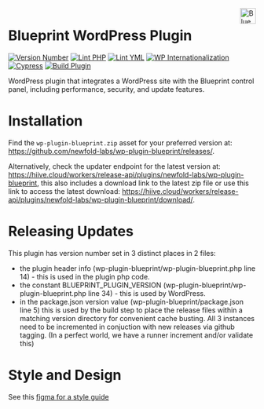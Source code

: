 <a href="https://blueprint.com/" target="_blank">
    <img src="https://raw.githubusercontent.com/newfold-labs/wp-plugin-blueprint/main/assets/svg/blueprint-logo.svg" alt="Blueprint Logo" title="Blueprint" align="right" height="32" />
</a>

# Blueprint WordPress Plugin

[![Version Number](https://img.shields.io/github/v/release/newfold-labs/wp-plugin-blueprint?color=21a0ed&labelColor=333333)](https://github.com/newfold-labs/wp-plugin-blueprint/releases)
[![Lint PHP](https://github.com/newfold-labs/wp-plugin-blueprint/actions/workflows/lint-php.yml/badge.svg?branch=main)](https://github.com/newfold-labs/wp-plugin-blueprint/actions/workflows/lint-php.yml)
[![Lint YML](https://github.com/newfold-labs/wp-plugin-blueprint/actions/workflows/lint-yml.yml/badge.svg)](https://github.com/newfold-labs/wp-plugin-blueprint/actions/workflows/lint-yml.yml)
[![WP Internationalization](https://github.com/newfold-labs/wp-plugin-blueprint/actions/workflows/wp-i18n.yml/badge.svg)](https://github.com/newfold-labs/wp-plugin-blueprint/actions/workflows/wp-i18n.yml)
[![Cypress](https://github.com/newfold-labs/wp-plugin-blueprint/actions/workflows/cypress.yml/badge.svg?branch=main)](https://github.com/newfold-labs/wp-plugin-blueprint/actions/workflows/cypress.yml)
[![Build Plugin](https://github.com/newfold-labs/wp-plugin-blueprint/actions/workflows/upload-artifact-on-push.yml/badge.svg)](https://github.com/newfold-labs/wp-plugin-blueprint/actions/workflows/upload-artifact-on-push.yml)

WordPress plugin that integrates a WordPress site with the Blueprint control panel, including performance, security, and
update features.

# Installation

Find the `wp-plugin-blueprint.zip` asset for your preferred version at: https://github.com/newfold-labs/wp-plugin-blueprint/releases/.

Alternatively, check the updater endpoint for the latest version at: https://hiive.cloud/workers/release-api/plugins/newfold-labs/wp-plugin-blueprint, this also includes a download link to the latest zip file or use this link to access the latest download: https://hiive.cloud/workers/release-api/plugins/newfold-labs/wp-plugin-blueprint/download/.

# Releasing Updates

This plugin has version number set in 3 distinct places in 2 files:

- the plugin header info (wp-plugin-blueprint/wp-plugin-blueprint.php line 14) - this is used in the plugin php code.
- the constant BLUEPRINT_PLUGIN_VERSION (wp-plugin-blueprint/wp-plugin-blueprint.php line 34) - this is used by
  WordPress.
- in the package.json version value (wp-plugin-blueprint/package.json line 5) this is used by the build step to place
  the release files within a matching version directory for convenient cache busting. All 3 instances need to be
  incremented in conjuction with new releases via github tagging.
  (In a perfect world, we have a runner increment and/or validate this)

# Style and Design
See this [figma for a style guide](https://www.figma.com/file/Kkjaez0IKO35efVYnH56gM/WP-Plugin-Print?t=1hu7gmAtKTmsKNvD-1)
